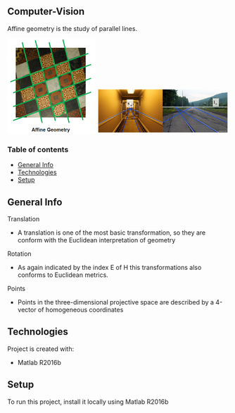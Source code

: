 ## Computer-Vision
 
Affine geometry is the study of parallel lines.

<img src="https://github.com/MuhammadMuddassir/Computer-Vision-/blob/master/images/affine.PNG?raw=true" Width="200">

<img src="https://github.com/MuhammadMuddassir/Computer-Vision-/blob/master/images/Line_at_infinity.PNG?raw=true" Width="300">


### Table of contents
* [General Info](#general-Info)
* [Technologies](#technologies)
* [Setup](#setup)

## General Info
 Translation
 * A translation is one of the most basic transformation, so they are conform with the Euclidean interpretation of geometry

 Rotation
 * As again indicated by the index E of H this transformations also conforms to Euclidean metrics.

 Points
 * Points in the three-dimensional projective space are described by a 4-vector of homogeneous coordinates

## Technologies
Project is created with:
* Matlab R2016b
	


## Setup
To run this project, install it locally using Matlab R2016b

  
 
